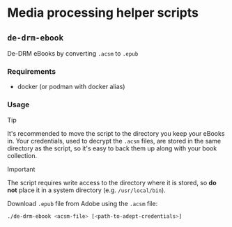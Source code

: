 # Media processing helper scripts

## `de-drm-ebook`

De-DRM eBooks by converting `.acsm` to `.epub`

### Requirements

+ docker (or podman with docker alias)

### Usage

> [!TIP]
> It's recommended to move the script to the directory you keep your eBooks in.
> Your credentials, used to decrypt the `.acsm` files, are stored in the same
> directory as the script, so it's easy to back them up along with your book
> collection.

> [!IMPORTANT]
> The script requires write access to the directory where it is stored, so
> **do not** place it in a system directory (e.g. `/usr/local/bin`).

Download `.epub` file from Adobe using the `.acsm` file:

```sh
./de-drm-ebook <acsm-file> [<path-to-adept-credentials>]
```
